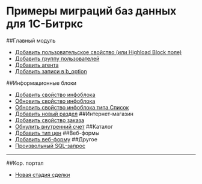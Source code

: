# Примеры миграций баз данных для 1С-Битркс

##Главный модуль
- [Добавить пользовательское свойство (или Highload Block поле)](migrations/cms/main/AddUserField.php)
- [Добавить группу пользователей](migrations/cms/main/AddUserGroup.php)
- [Добавить агента](migrations/cms/main/AddAgent.php)
- [Добавить записи в b_option](migrations/cms/main/SetOption.php)

##Информационные блоки

- [Добавить свойство инфоблока](migrations/cms/iblock/AddIblockProperty.php)
- [Обновить свойство инфоблока](migrations/cms/iblock/UpdateIblockProperty.php)
- [Обновить свойство инфоблока типа Список](migrations/cms/iblock/AddEnumIblockPropertyValues.php)
- [Добавить новый раздел](migrations/cms/iblock/AddNewIblockSection.php)
##Интернет-магазин
- [Добавить свойство заказа](master/migrations/cms/sale/AddOrderProperty.php)
- [Обнулить внутренний счет](master/migrations/cms/sale/ClearSaleUserAccounts.php)
##Каталог
- [Добавить тип цен](migrations/cms/catalog/AddNewCatalogGroup.php)
##Веб-формы
- [Добавить веб-форму](migrations/cms/forms/AddNewWebForm.php)
##Другое
- [Произвольный SQL-запрос](migrations/cms/main/RawSql.php)

---

##Кор. портал
- [Новая стадия сделки](migrations/intranet/crm/AddNewDealStages.php)
